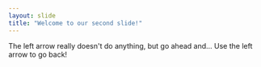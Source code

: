 ```yaml
---
layout: slide
title: "Welcome to our second slide!"
---
```

The left arrow really doesn't do anything, but go ahead and...
Use the left arrow to go back!
